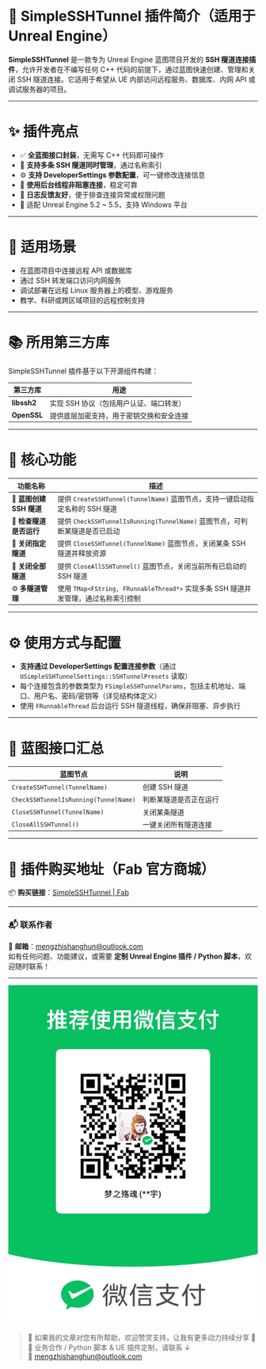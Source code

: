 # 🔐 SimpleSSHTunnel 插件简介（适用于 Unreal Engine）

**SimpleSSHTunnel** 是一款专为 Unreal Engine 蓝图项目开发的 **SSH 隧道连接插件**，允许开发者在不编写任何 C++ 代码的前提下，通过蓝图快速创建、管理和关闭 SSH 隧道连接。它适用于希望从 UE 内部访问远程服务、数据库、内网 API 或调试服务器的项目。

---

# ✨ 插件亮点

- ✅ **全蓝图接口封装**，无需写 C++ 代码即可操作
- 🔁 **支持多条 SSH 隧道同时管理**，通过名称索引
- ⚙️ **支持 DeveloperSettings 参数配置**，可一键修改连接信息
- 🧵 **使用后台线程非阻塞连接**，稳定可靠
- 🧩 **日志反馈友好**，便于排查连接异常或权限问题
- 🎯 适配 Unreal Engine 5.2 ~ 5.5，支持 Windows 平台

---

# 🔧 适用场景

- 在蓝图项目中连接远程 API 或数据库
- 通过 SSH 转发端口访问内网服务
- 调试部署在远程 Linux 服务器上的模型、游戏服务
- 教学、科研或跨区域项目的远程控制支持

---

# 📚 所用第三方库

SimpleSSHTunnel 插件基于以下开源组件构建：

|第三方库|用途|
|---|---|
|**libssh2**|实现 SSH 协议（包括用户认证、端口转发）|
|**OpenSSL**|提供底层加密支持，用于密钥交换和安全连接|

---

# 🧩 核心功能

|功能名称|描述|
|---|---|
|🔌 **蓝图创建 SSH 隧道**|提供 `CreateSSHTunnel(TunnelName)` 蓝图节点，支持一键启动指定名称的 SSH 隧道|
|🧪 **检查隧道是否运行**|提供 `CheckSSHTunnelIsRunning(TunnelName)` 蓝图节点，可判断某隧道是否已启动|
|🔐 **关闭指定隧道**|提供 `CloseSSHTunnel(TunnelName)` 蓝图节点，关闭某条 SSH 隧道并释放资源|
|🚫 **关闭全部隧道**|提供 `CloseAllSSHTunnel()` 蓝图节点，关闭当前所有已启动的 SSH 隧道|
|⚙️ **多隧道管理**|使用 `TMap<FString, FRunnableThread*>` 实现多条 SSH 隧道并发管理，通过名称索引控制|

---

# ⚙️ 使用方式与配置

- **支持通过 DeveloperSettings 配置连接参数**（通过 `USimpleSSHTunnelSettings::SSHTunnelPresets` 读取）
- 每个连接包含的参数类型为 `FSimpleSSHTunnelParams`，包括主机地址、端口、用户名、密码/密钥等（详见结构体定义）
- 使用 `FRunnableThread` 后台运行 SSH 隧道线程，确保非阻塞、异步执行

---

# 📘 蓝图接口汇总

|蓝图节点|说明|
|---|---|
|`CreateSSHTunnel(TunnelName)`|创建 SSH 隧道|
|`CheckSSHTunnelIsRunning(TunnelName)`|判断某隧道是否正在运行|
|`CloseSSHTunnel(TunnelName)`|关闭某条隧道|
|`CloseAllSSHTunnel()`|一键关闭所有隧道连接|

---
# 🛒 插件购买地址（Fab 官方商城）

📦 **购买链接**：[SimpleSSHTunnel | Fab](https://www.fab.com/zh-cn/listings/e86019ed-6e80-4f14-b70c-1fb2f0154721)

---
### 📬 联系作者

📧 **邮箱**：mengzhishanghun@outlook.com  
如有任何问题、功能建议，或需要 **定制 Unreal Engine 插件 / Python 脚本**，欢迎随时联系！

---

![微信支付](https://raw.githubusercontent.com/mengzhishanghun/mengzhishanghun/main/PayCodes/WeChatPay.jpg)

> 📢 如果我的文章对您有所帮助，欢迎赞赏支持，让我有更多动力持续分享 🙏  
> 💼 业务合作 / Python 脚本 & UE 插件定制，请联系 ↓  
> 📧 [mengzhishanghun@outlook.com](mengzhishanghun@outlook.com)